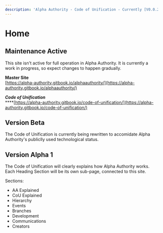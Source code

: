 ```yaml
---
description: 'Alpha Authority - Code of Unification - Currently [V0.0.22]'
---
```


# Home

## Maintenance Active

This site isn't active for full operation in Alpha Authority. It is currently a work in progress, so expect changes to happen gradually.

**Master Site**  
[https://alpha-authority.gitbook.io/alphaauthority/](https://alpha-authority.gitbook.io/alphaauthority/)  
  
_**Code of Unification**_  
****[https://alpha-authority.gitbook.io/code-of-unification/](https://alpha-authority.gitbook.io/code-of-unification/)

## Version Beta

The Code of Unification is currently being rewritten to accomidate Alpha Authority's publiclly used technological status.

## Version Alpha 1

The Code of Unification will clearly explains how Alpha Authority works. Each Heading Section will be its own sub-page, connected to this site.

Sections:

* AA Explained
* CoU Explained
* Hierarchy
* Events
* Branches
* Development
* Communications
* Creators

